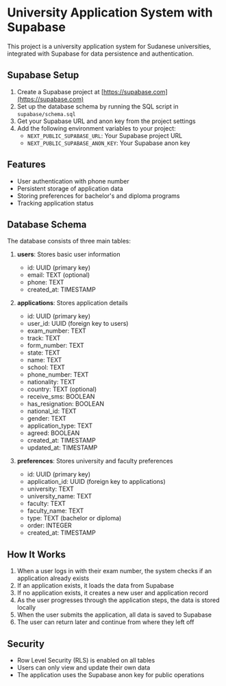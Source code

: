 # University Application System with Supabase

This project is a university application system for Sudanese universities, integrated with Supabase for data persistence and authentication.

## Supabase Setup

1. Create a Supabase project at [https://supabase.com](https://supabase.com)
2. Set up the database schema by running the SQL script in `supabase/schema.sql`
3. Get your Supabase URL and anon key from the project settings
4. Add the following environment variables to your project:
   - `NEXT_PUBLIC_SUPABASE_URL`: Your Supabase project URL
   - `NEXT_PUBLIC_SUPABASE_ANON_KEY`: Your Supabase anon key

## Features

- User authentication with phone number
- Persistent storage of application data
- Storing preferences for bachelor's and diploma programs
- Tracking application status

## Database Schema

The database consists of three main tables:

1. **users**: Stores basic user information
   - id: UUID (primary key)
   - email: TEXT (optional)
   - phone: TEXT
   - created_at: TIMESTAMP

2. **applications**: Stores application details
   - id: UUID (primary key)
   - user_id: UUID (foreign key to users)
   - exam_number: TEXT
   - track: TEXT
   - form_number: TEXT
   - state: TEXT
   - name: TEXT
   - school: TEXT
   - phone_number: TEXT
   - nationality: TEXT
   - country: TEXT (optional)
   - receive_sms: BOOLEAN
   - has_resignation: BOOLEAN
   - national_id: TEXT
   - gender: TEXT
   - application_type: TEXT
   - agreed: BOOLEAN
   - created_at: TIMESTAMP
   - updated_at: TIMESTAMP

3. **preferences**: Stores university and faculty preferences
   - id: UUID (primary key)
   - application_id: UUID (foreign key to applications)
   - university: TEXT
   - university_name: TEXT
   - faculty: TEXT
   - faculty_name: TEXT
   - type: TEXT (bachelor or diploma)
   - order: INTEGER
   - created_at: TIMESTAMP

## How It Works

1. When a user logs in with their exam number, the system checks if an application already exists
2. If an application exists, it loads the data from Supabase
3. If no application exists, it creates a new user and application record
4. As the user progresses through the application steps, the data is stored locally
5. When the user submits the application, all data is saved to Supabase
6. The user can return later and continue from where they left off

## Security

- Row Level Security (RLS) is enabled on all tables
- Users can only view and update their own data
- The application uses the Supabase anon key for public operations

